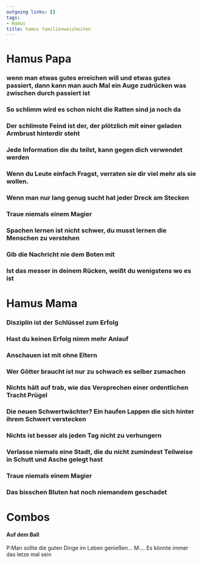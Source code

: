 ```yaml
---
outgoing links: []
tags:
- Hamus
title: hamus familienweisheiten
---
```

# Hamus Papa
### wenn man etwas gutes erreichen will und etwas gutes passiert, dann kann man auch Mal ein Auge zudrücken was zwischen durch passiert ist
### So schlimm wird es schon nicht die Ratten sind ja noch da
### Der schlimste Feind ist der, der plötzlich mit einer geladen Armbrust hinterdir steht
### Jede Information die du teilst, kann gegen dich verwendet werden
### Wenn du Leute einfach Fragst, verraten sie dir viel mehr als sie wollen.
### Wenn man nur lang genug sucht hat jeder Dreck am Stecken
### Traue niemals einem Magier
### Spachen lernen ist nicht schwer, du musst lernen die Menschen zu verstehen
### Gib die Nachricht nie dem Boten mit
### Ist das messer in deinem Rücken, weißt du wenigstens wo es ist



# Hamus Mama
### Disziplin ist der Schlüssel zum Erfolg 
### Hast du keinen Erfolg nimm mehr Anlauf
### Anschauen ist mit ohne Eltern
### Wer Götter braucht ist nur zu schwach es selber zumachen
### Nichts hält auf trab, wie das Versprechen einer ordentlichen Tracht Prügel
### Die neuen Schwertwächter? Ein haufen Lappen die sich hinter ihrem Schwert verstecken
### Nichts ist besser als jeden Tag nicht zu verhungern
### Verlasse niemals eine Stadt, die du nicht zumindest Teilweise in Schutt und Asche gelegt hast
### Traue niemals einem Magier
### Das bisschen Bluten hat noch niemandem geschadet


# Combos
#### Auf dem Ball 
P:Man sollte die guten Dinge im Leben genießen...
M:... Es könnte immer das letze mal sein
